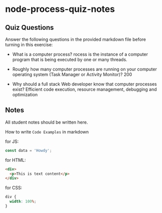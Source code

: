 # node-process-quiz-notes

## Quiz Questions

Answer the following questions in the provided markdown file before turning in this exercise:

- What is a computer process?
  rocess is the instance of a computer program that is being executed by one or many threads.

- Roughly how many computer processes are running on your computer operating system (Task Manager or Activity Monitor)?
  200

- Why should a full stack Web developer know that computer processes exist?
  Efficient code execution, resource management, debugging and optimization

## Notes

All student notes should be written here.

How to write `Code Examples` in markdown

for JS:

```javascript
const data = 'Howdy';
```

for HTML:

```html
<div>
  <p>This is text content</p>
</div>
```

for CSS:

```css
div {
  width: 100%;
}
```
